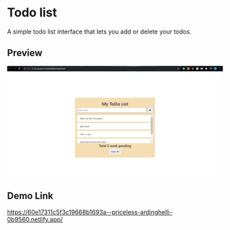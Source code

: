 # Todo list

A simple todo list interface that lets you add or delete your todos.

## Preview

<img src="https://github.com/pythonboy178/JS-projects/blob/master/Todo list/preview.JPG" width="850" alt='no-image'>

## Demo Link

https://60e17311c5f3c19668b1693a--priceless-ardinghelli-0b9560.netlify.app/
